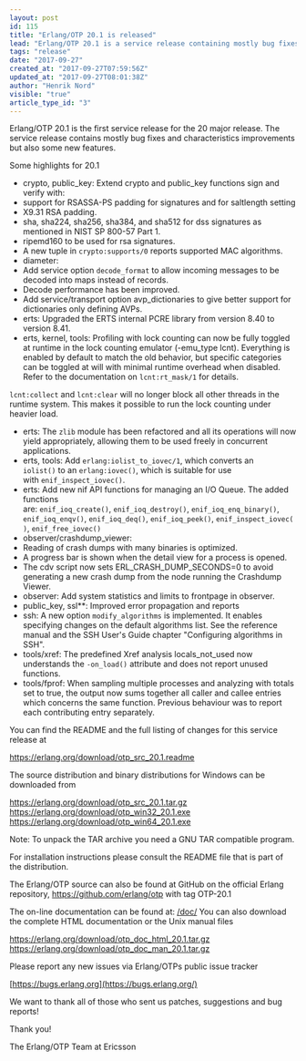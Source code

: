 ```yaml
---
layout: post
id: 115
title: "Erlang/OTP 20.1 is released"
lead: "Erlang/OTP 20.1 is a service release containing mostly bug fixes and characteristics improvements but also some new features."
tags: "release"
date: "2017-09-27"
created_at: "2017-09-27T07:59:56Z"
updated_at: "2017-09-27T08:01:38Z"
author: "Henrik Nord"
visible: "true"
article_type_id: "3"
---
```


Erlang/OTP 20.1 is the first service release for the 20 major release.
 The service release contains mostly bug fixes and characteristics improvements but also some new features.

Some highlights for 20.1
* crypto, public_key: Extend crypto and public_key functions sign and verify with:
* support for RSASSA-PS padding for signatures and for
 saltlength setting
* X9.31 RSA padding.
* sha, sha224, sha256, sha384, and sha512 for dss
 signatures as mentioned in NIST SP 800-57 Part 1.
* ripemd160 to be used for rsa signatures.
* A new tuple in `crypto:supports/0` reports supported MAC
 algorithms.
* diameter:
* Add service option `decode_format` to allow incoming messages to be decoded into maps
 instead of records.
* Decode performance has been improved.
* Add service/transport option avp_dictionaries to give better support for dictionaries only defining AVPs.
* erts: Upgraded the ERTS internal PCRE library from version 8.40 to version 8.41.
* erts, kernel, tools: Profiling with lock counting can now be fully toggled at runtime in
 the lock counting emulator (-emu_type lcnt). Everything
 is enabled by default to match the old behavior, but
 specific categories can be toggled at will with minimal
 runtime overhead when disabled. Refer to the
 documentation on `lcnt:rt_mask/1` for details.

`lcnt:collect` and `lcnt:clear` will no longer block all
 other threads in the runtime system. This makes it possible to run the lock counting
 under heavier load.
* erts: The `zlib` module has been refactored and all its operations will now yield appropriately,
 allowing them to be used freely in concurrent applications.
* erts, tools: Add `erlang:iolist_to_iovec/1`, which converts an
`iolist()` to an `erlang:iovec()`, which is suitable for use
 with `enif_inspect_iovec()`.
* erts: Add new nif API functions for managing an I/O Queue.
 The added functions are: `enif_ioq_create()`, `enif_ioq_destroy()`, `enif_ioq_enq_binary()`,
`enif_ioq_enqv()`, `enif_ioq_deq()`, `enif_ioq_peek()`, `enif_inspect_iovec()`, `enif_free_iovec()`
* observer/crashdump_viewer:
* Reading of crash dumps with many binaries is optimized.
* A progress bar is shown when the detail view for a process is opened.
* The cdv script now sets ERL_CRASH_DUMP_SECONDS=0 to
 avoid generating a new crash dump from the node running the Crashdump Viewer.
* observer:
 Add system statistics and limits to frontpage in
 observer.
* public_key, ssl**:
 Improved error propagation and reports
* ssh: A new option `modify_algorithms` is implemented. It
 enables specifying changes on the default algorithms
 list. See the reference manual and the SSH User's Guide
 chapter "Configuring algorithms in SSH".
* tools/xref: The predefined Xref analysis locals_not_used now understands
 the `-on_load()` attribute and does not report unused functions.
* tools/fprof: When sampling multiple processes and analyzing
 with totals set to true, the output now sums together
 all caller and callee entries which concerns the same
 function. Previous behaviour was to report each
 contributing entry separately.

You can find the README and the full listing of changes for this service release at

<https://erlang.org/download/otp_src_20.1.readme>

The source distribution and binary distributions for Windows can be
 downloaded from

<https://erlang.org/download/otp_src_20.1.tar.gz>
<https://erlang.org/download/otp_win32_20.1.exe>
<https://erlang.org/download/otp_win64_20.1.exe>

Note: To unpack the TAR archive you need a GNU TAR compatible program.

For installation instructions please consult the README file that is part
 of the distribution.

The Erlang/OTP source can also be found at GitHub on the official Erlang
 repository, <https://github.com/erlang/otp> with tag OTP-20.1

The on-line documentation can be found at: [/doc/](/doc/)
 You can also download the complete HTML documentation or the Unix manual files

<https://erlang.org/download/otp_doc_html_20.1.tar.gz>
<https://erlang.org/download/otp_doc_man_20.1.tar.gz>

Please report any new issues via Erlang/OTPs public issue tracker

[https://bugs.erlang.org](https://bugs.erlang.org/)

We want to thank all of those who sent us patches, suggestions and bug reports!

Thank you!

The Erlang/OTP Team at Ericsson
